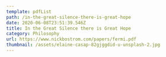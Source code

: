 ```yaml
---
template: pdfList
path: /in-the-great-silence-there-is-great-hope
date: 2020-06-08T23:51:39.546Z
title: In the Great Silence there is Great Hope
category: Philosophy
url: https://www.nickbostrom.com/papers/fermi.pdf
thumbnail: /assets/elaine-casap-82gjggdid-u-unsplash-2.jpg
---
```

